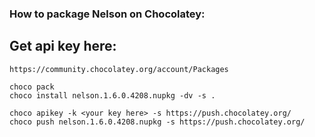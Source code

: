 ### How to package Nelson on Chocolatey:

## Get api key here:

```
https://community.chocolatey.org/account/Packages
```

```
choco pack
choco install nelson.1.6.0.4208.nupkg -dv -s .

choco apikey -k <your key here> -s https://push.chocolatey.org/
choco push nelson.1.6.0.4208.nupkg -s https://push.chocolatey.org/
```
